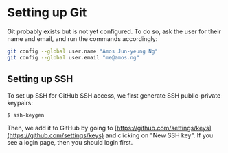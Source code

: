 # Setting up Git

Git probably exists but is not yet configured. To do so, ask the user for their name and email, and run the commands accordingly:

```bash
git config --global user.name "Amos Jun-yeung Ng"
git config --global user.email "me@amos.ng"
```

## Setting up SSH

To set up SSH for GitHub SSH access, we first generate SSH public-private keypairs:

```bash
$ ssh-keygen
```

Then, we add it to GitHub by going to [https://github.com/settings/keys](https://github.com/settings/keys) and clicking on "New SSH key". If you see a login page, then you should login first.
